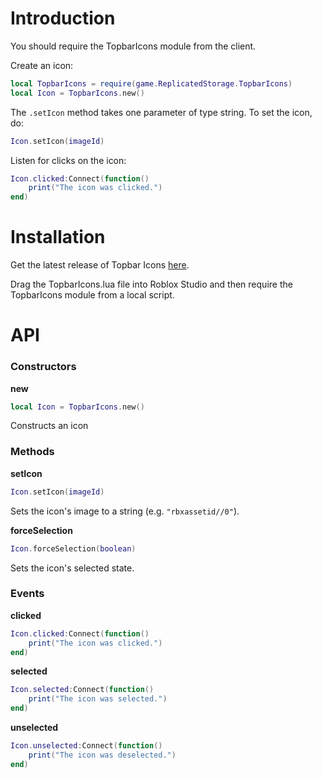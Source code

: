 # Introduction

You should require the TopbarIcons module from the client.

Create an icon:
```lua
local TopbarIcons = require(game.ReplicatedStorage.TopbarIcons)
local Icon = TopbarIcons.new()
```
The `.setIcon` method takes one parameter of type string.
To set the icon, do:
```lua
Icon.setIcon(imageId)
```
Listen for clicks on the icon:
```lua
Icon.clicked:Connect(function()
    print("The icon was clicked.")
end)
```

# Installation

Get the latest release of Topbar Icons [here](https://github.com/BronzeFedora/Topbar-Icons/releases/).

Drag the TopbarIcons.lua file into Roblox Studio and then require the TopbarIcons module from a local script.

# API

### Constructors

**new**
```lua
local Icon = TopbarIcons.new()
```
Constructs an icon

### Methods

**setIcon**
```lua
Icon.setIcon(imageId)
```
Sets the icon's image to a string (e.g. `"rbxassetid//0"`).

**forceSelection**
```lua
Icon.forceSelection(boolean)
```
Sets the icon's selected state.

### Events

**clicked**
```lua
Icon.clicked:Connect(function()
    print("The icon was clicked.")
end)
```

**selected**
```lua
Icon.selected:Connect(function()
    print("The icon was selected.")
end)
```

**unselected**
```lua
Icon.unselected:Connect(function()
    print("The icon was deselected.")
end)
```
